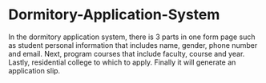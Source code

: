 # Dormitory-Application-System
 In the dormitory  application system, there is 3 parts in one form page such as student  personal information that includes name, gender,  phone number and email. Next, program courses  that include faculty, course and year. Lastly,  residential college to which to apply. Finally it will generate an application slip.
